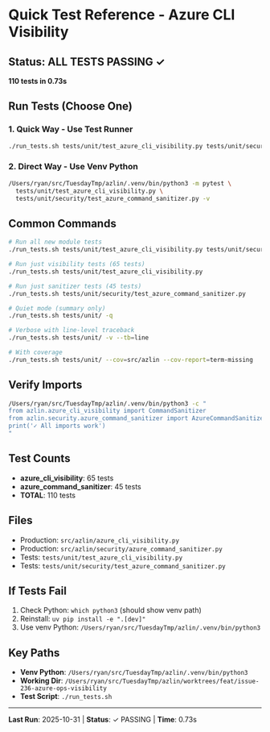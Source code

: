 # Quick Test Reference - Azure CLI Visibility

## Status: ALL TESTS PASSING ✓
**110 tests in 0.73s**

## Run Tests (Choose One)

### 1. Quick Way - Use Test Runner
```bash
./run_tests.sh tests/unit/test_azure_cli_visibility.py tests/unit/security/test_azure_command_sanitizer.py -v
```

### 2. Direct Way - Use Venv Python
```bash
/Users/ryan/src/TuesdayTmp/azlin/.venv/bin/python3 -m pytest \
  tests/unit/test_azure_cli_visibility.py \
  tests/unit/security/test_azure_command_sanitizer.py -v
```

## Common Commands

```bash
# Run all new module tests
./run_tests.sh tests/unit/test_azure_cli_visibility.py tests/unit/security/

# Run just visibility tests (65 tests)
./run_tests.sh tests/unit/test_azure_cli_visibility.py

# Run just sanitizer tests (45 tests)
./run_tests.sh tests/unit/security/test_azure_command_sanitizer.py

# Quiet mode (summary only)
./run_tests.sh tests/unit/ -q

# Verbose with line-level traceback
./run_tests.sh tests/unit/ -v --tb=line

# With coverage
./run_tests.sh tests/unit/ --cov=src/azlin --cov-report=term-missing
```

## Verify Imports

```bash
/Users/ryan/src/TuesdayTmp/azlin/.venv/bin/python3 -c "
from azlin.azure_cli_visibility import CommandSanitizer
from azlin.security.azure_command_sanitizer import AzureCommandSanitizer
print('✓ All imports work')
"
```

## Test Counts
- **azure_cli_visibility**: 65 tests
- **azure_command_sanitizer**: 45 tests
- **TOTAL**: 110 tests

## Files
- Production: `src/azlin/azure_cli_visibility.py`
- Production: `src/azlin/security/azure_command_sanitizer.py`
- Tests: `tests/unit/test_azure_cli_visibility.py`
- Tests: `tests/unit/security/test_azure_command_sanitizer.py`

## If Tests Fail

1. Check Python: `which python3` (should show venv path)
2. Reinstall: `uv pip install -e ".[dev]"`
3. Use venv Python: `/Users/ryan/src/TuesdayTmp/azlin/.venv/bin/python3`

## Key Paths
- **Venv Python**: `/Users/ryan/src/TuesdayTmp/azlin/.venv/bin/python3`
- **Working Dir**: `/Users/ryan/src/TuesdayTmp/azlin/worktrees/feat/issue-236-azure-ops-visibility`
- **Test Script**: `./run_tests.sh`

---
**Last Run**: 2025-10-31 | **Status**: ✓ PASSING | **Time**: 0.73s
